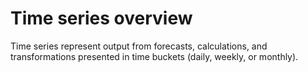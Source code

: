 ﻿# Time series overview

Time series represent output from forecasts, calculations, and transformations presented in time buckets (daily, weekly, or monthly).

